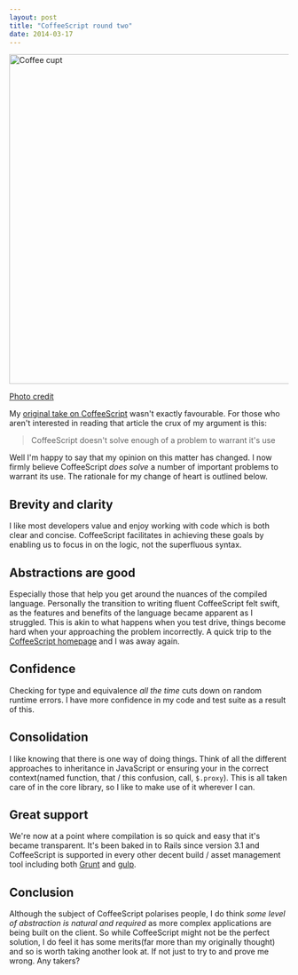 ```yaml
---
layout: post
title: "CoffeeScript round two"
date: 2014-03-17
---
```


<img width="594px" src="http://farm4.staticflickr.com/3017/2555556885_6a1b81a97f_z.jpg" alt="Coffee cupt" />

[Photo credit](http://www.flickr.com/photos/lwy/2555556885/)

My [original take on CoffeeScript](/2011/07/24/my-take-on-coffeescript.html) wasn't exactly favourable. For those who aren't interested in reading that article the crux of my argument is this:

> CoffeeScript doesn't solve enough of a problem to warrant it's use

Well I'm happy to say that my opinion on this matter has changed. I now firmly believe CoffeeScript *does solve* a number of important problems to warrant its use. The rationale for my change of heart is outlined below.

## Brevity and clarity

I like most developers value and enjoy working with code which is both clear and concise. CoffeeScript facilitates in achieving these goals by enabling us to focus in on the logic, not the superfluous syntax.

## Abstractions are good

Especially those that help you get around the nuances of the compiled language. Personally the transition to writing fluent CoffeeScript felt swift, as the features and benefits of the language became apparent as I struggled. This is akin to what happens when you test drive, things become hard when your approaching the problem incorrectly. A quick trip to the [CoffeeScript homepage](http://coffeescript.org/) and I was away again.

## Confidence

Checking for type and equivalence *all the time* cuts down on random runtime errors. I have more confidence in my code and test suite as a result of this.

## Consolidation

I like knowing that there is one way of doing things. Think of all the different approaches to inheritance in JavaScript or ensuring your in the correct context(named function, that / this confusion, call, `$.proxy`). This is all taken care of in the core library, so I like to make use of it wherever I can.

## Great support

We're now at a point where compilation is so quick and easy that it's became transparent. It's been baked in to Rails since version 3.1 and CoffeeScript is supported in every other decent build / asset management tool including both [Grunt](http://gruntjs.com/) and [gulp](http://gulpjs.com/).

## Conclusion

Although the subject of CoffeeScript polarises people, I do think *some level of abstraction is natural and required* as  more complex applications are being built on the client. So while CoffeeScript might not be the perfect solution, I do feel it has some merits(far more than my originally thought) and so is worth taking another look at. If not just to try to and prove me wrong. Any takers?


